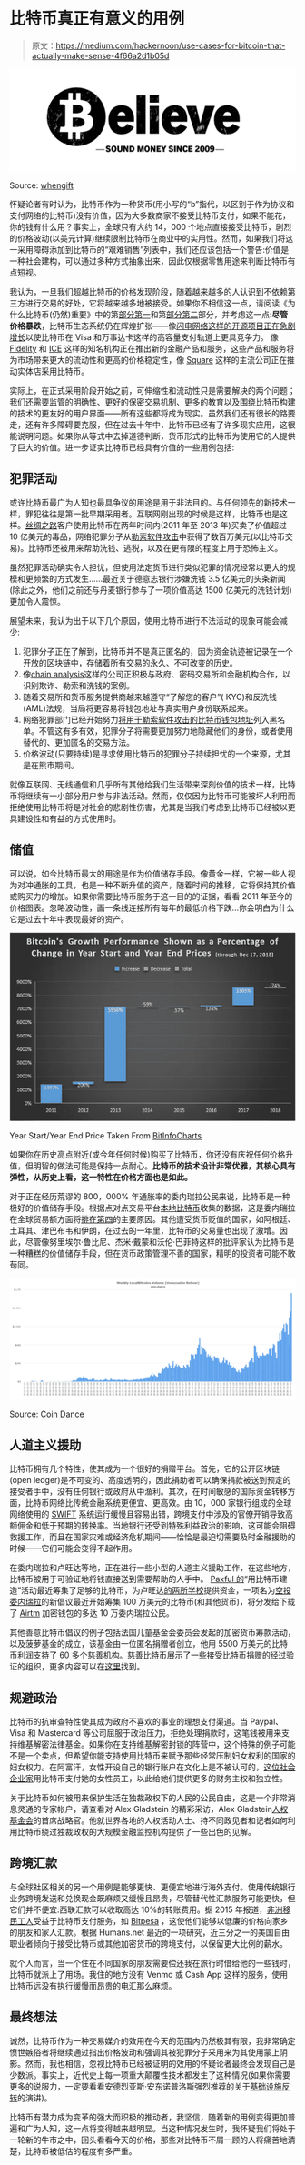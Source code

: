 # 比特币真正有意义的用例

> 原文：<https://medium.com/hackernoon/use-cases-for-bitcoin-that-actually-make-sense-4f66a2d1b05d>

![](img/e495713e1dc10af247cb5d1024782c1e.png)

Source: [whengift](https://www.whengift.xyz/)

怀疑论者有时认为，比特币作为一种货币(用小写的“b”指代，以区别于作为协议和支付网络的比特币)没有价值，因为大多数商家不接受比特币支付，如果不能花，你的钱有什么用？事实上，全球只有大约 14，000 个地点直接接受比特币，剧烈的价格波动(以美元计算)继续限制比特币在商业中的实用性。然而，如果我们将这一采用障碍添加到比特币的“艰难销售”列表中，我们还应该包括一个警告:价值是一种社会建构，可以通过多种方式抽象出来，因此仅根据零售用途来判断比特币有点短视。

我认为，一旦我们超越比特币的价格发现阶段，随着越来越多的人认识到不依赖第三方进行交易的好处，它将越来越多地被接受。如果你不相信这一点，请阅读《为什么比特币(仍然)重要》中的第[部分第一](/@brettschor/ten-years-in-why-bitcoin-still-matters-d3fb0de741fa)和第[部分第二](/coinmonks/ten-years-in-why-bitcoin-still-matters-4ce27c7c298)部分，并考虑这一点:**尽管价格暴跌**，比特币生态系统仍在辉煌扩张——像[闪电网络这样的开源项目正在急剧增长](https://bitcoinist.com/bitcoin-lightning-network-quadruple/)以使比特币在 Visa 和万事达卡这样的高容量支付轨道上更具竞争力。 像 [Fidelity](https://www.coindesk.com/fidelity-looking-to-expand-digital-asset-trading-beyond-bitcoin-and-ether) 和 [ICE](https://www.ccn.com/breaking-what-crypto-winter-nasdaq-to-launch-bitcoin-futures-market/) 这样的知名机构正在推出新的金融产品和服务，这些产品和服务将为市场带来更大的流动性和更高的价格稳定性，像 [Square](https://cryptoslate.com/bitcoin-payment-with-squares-cash-app-signals-growing-adoption/) 这样的主流公司正在推动实体店采用比特币。

实际上，在正式采用阶段开始之前，可伸缩性和流动性只是需要解决的两个问题；我们还需要监管的明确性、更好的保密交易机制、更多的教育以及围绕比特币构建的技术的更友好的用户界面——所有这些都将成为现实。虽然我们还有很长的路要走，还有许多障碍要克服，但在过去十年中，比特币已经有了许多现实应用，这很能说明问题。如果你从等式中去掉道德判断，货币形式的比特币为使用它的人提供了巨大的价值。进一步证实比特币已经具有价值的一些用例包括:

## **犯罪活动**

或许比特币最广为人知也最具争议的用途是用于非法目的。与任何领先的新技术一样，罪犯往往是第一批早期采用者。互联网刚出现的时候是这样，比特币也是这样。[丝绸之路](https://en.wikipedia.org/wiki/Silk_Road_(marketplace))客户使用比特币在两年时间内(2011 年至 2013 年)买卖了价值超过 10 亿美元的毒品，网络犯罪分子从[勒索软件攻击](https://www.technologyreview.com/s/610803/true-scale-of-bitcoin-ransomware-extortion-revealed/)中获得了数百万美元(以比特币交易)。比特币还被用来帮助洗钱、逃税，以及在更有限的程度上用于恐怖主义。

虽然犯罪活动确实令人担忧，但使用法定货币进行类似犯罪的情况经常以更大的规模和更频繁的方式发生……最近关于德意志银行涉嫌洗钱 3.5 亿美元的头条新闻(除此之外，他们之前还与丹麦银行参与了一项价值高达 1500 亿美元的洗钱计划)更加令人震惊。

展望未来，我认为出于以下几个原因，使用比特币进行不法活动的现象可能会减少:

1.  犯罪分子正在了解到，比特币并不是真正匿名的，因为资金轨迹被记录在一个开放的区块链中，存储着所有交易的永久、不可改变的历史。
2.  像[chain analysis](https://www.chainalysis.com/)这样的公司正积极与政府、密码交易所和金融机构合作，以识别欺诈、勒索和洗钱的案例。
3.  随着交易所和货币服务提供商越来越遵守“了解您的客户”( KYC)和反洗钱(AML)法规，当局将更容易将钱包地址与真实用户身份联系起来。
4.  网络犯罪部门已经开始努力[将用于勒索软件攻击的比特币钱包地址](https://www.ccn.com/us-blacklists-bitcoin-addresses-of-iranians-behind-samsam-ransomware/)列入黑名单。不管这有多有效，犯罪分子将需要更加努力地隐藏他们的身份，或者使用替代的、更加匿名的交易方法。
5.  价格波动(只要持续)是寻求使用比特币的犯罪分子持续担忧的一个来源，尤其是在熊市期间。

就像互联网、无线通信和几乎所有其他给我们生活带来深刻价值的技术一样，比特币将继续有一小部分用户参与非法活动。然而，仅仅因为比特币可能被坏人利用而拒绝使用比特币将是对社会的悲剧性伤害，尤其是当我们考虑到比特币已经被以更具建设性和有益的方式使用时。

## **储值**

可以说，如今比特币最大的用途是作为价值储存手段。像黄金一样，它被一些人视为对冲通胀的工具，也是一种不断升值的资产，随着时间的推移，它将保持其价值或购买力的增加。如果你需要比特币服务于这一目的的证据，看看 2011 年至今的价格图表。忽略波动性，画一条线连接所有每年的最低价格下跌…你会明白为什么它是过去十年中表现最好的资产。

![](img/b6e09a95c4fe1e9538f3b478835678bc.png)

Year Start/Year End Price Taken From [BitInfoCharts](https://bitinfocharts.com/bitcoin/)

如果你在历史高点附近(或今年任何时候)购买了比特币，你还没有庆祝任何价格升值，但明智的做法可能是保持一点耐心。**比特币的技术设计非常优雅，其核心具有弹性，从历史上看，这一特性在价格方面也是如此。**

对于正在经历荒谬的 800，000% 年通胀率的委内瑞拉公民来说，比特币是一种极好的价值储存手段。根据点对点交易平台[本地比特币](https://localbitcoins.com/)收集的数据，这是委内瑞拉在全球贸易额方面将[排在第四](https://totalcrypto.io/bitcoin-adoption-trading-volume-country/)的主要原因。其他遭受货币贬值的国家，如阿根廷、土耳其、津巴布韦和伊朗，在过去的一年里，比特币的交易量也出现了激增。因此，尽管像努里埃尔·鲁比尼、杰米·戴蒙和沃伦·巴菲特这样的批评家认为比特币是一种糟糕的价值储存手段，但在货币政策管理不善的国家，精明的投资者可能不敢苟同。

![](img/e5828137b36913914fca8f5294b67b8c.png)

Source: [Coin Dance](https://coin.dance/volume/localbitcoins/VES/BTC)

## 人道主义援助

比特币拥有几个特性，使其成为一个很好的捐赠平台。首先，它的公开区块链(open ledger)是不可变的、高度透明的，因此捐助者可以确保捐款被送到预定的接受者手中，没有任何银行或政府从中渔利。其次，在时间敏感的国际资金转移方面，比特币网络比传统金融系统更便宜、更高效。由 10，000 家银行组成的全球网络使用的 [SWIFT](https://www.swift.com/) 系统运行缓慢且容易出错，跨境支付中涉及的官僚开销导致高额佣金和低于预期的转换率。当地银行还受到特殊利益政治的影响，这可能会阻碍救援工作，而且在国家灾难或经济危机期间——恰恰是最迫切需要及时金融援助的时候——它们可能会变得不起作用。

在委内瑞拉和卢旺达等地，正在进行一些小型的人道主义援助工作，在这些地方，比特币被用于可验证地将钱直接送到需要帮助的人手中。 [Paxful 的](https://paxful.com/)“用比特币建造”活动最近筹集了足够的比特币，为卢旺达[的两所学校](https://www.ccn.com/paxfuls-built-with-bitcoin-campaign-completes-second-school-in-rwanda/)提供资金，一项名为[空投委内瑞拉](https://airdropvenezuela.org/)的新倡议最近开始筹集 100 万美元的比特币(和其他货币)，将分发给下载了 [Airtm](https://www.airtm.io/#/) 加密钱包的多达 10 万委内瑞拉公民。

其他善意比特币倡议的例子包括法国儿童基金会委员会发起的加密货币筹款活动，以及菠萝基金的成立，该基金由一位匿名捐赠者创立，他用 5500 万美元的比特币利润支持了 60 多个慈善机构。[慈善比特币](http://bitcoinforcharity.com/about/)展示了一些接受比特币捐赠的经过验证的组织，更多内容可以在[这里](https://en.bitcoin.it/wiki/Donation-accepting_organizations_and_projects)找到。

## **规避政治**

比特币的抗审查特性使其成为政府不喜欢的事业的理想支付渠道。当 Paypal、Visa 和 Mastercard 等公司屈服于政治压力，拒绝处理捐款时，这笔钱被用来支持维基解密法律基金。如果你在支持维基解密封锁的阵营中，这个特殊的例子可能不是一个卖点，但希望你能支持使用比特币来赋予那些经常压制妇女权利的国家的妇女权力。在阿富汗，女性开设自己的银行账户在文化上是不被认可的，[这位社会企业家](https://www.forbes.com/sites/laurashin/2017/08/08/how-bitcoin-solved-this-serial-entrepreneurs-problems/#4355e5f7309c)用比特币支付她的女性员工，以此给她们提供更多的财务主权和独立性。

关于比特币如何被用来保护生活在独裁政权下的人民的公民自由，这是一个非常消息灵通的专家帐户，请查看对 Alex Gladstein 的精彩采访，Alex Gladstein[人权基金会](https://hrf.org/)的首席战略官。他就世界各地的人权活动人士、持不同政见者和记者如何利用比特币绕过独裁政权的大规模金融监控机构提供了一些出色的见解。

## **跨境汇款**

与全球社区相关的另一个用例是能够更快、更便宜地进行海外支付。使用传统银行业务跨境发送和兑换现金既麻烦又缓慢且昂贵，尽管替代性汇款服务可能更快，但它们并不便宜:西联汇款可以收取高达 10%的转账费用。据 2015 年报道，[非洲移民工人](https://www.independent.co.uk/news/business/news/bitcoin-is-being-used-by-african-migrant-workers-to-send-money-home-10098169.html)受益于比特币支付服务，如 [Bitpesa](https://www.bitpesa.co/) ，这使他们能够以低廉的价格向家乡的朋友和家人汇款。根据 Humans.net 最近的一项研究，近三分之一的美国自由职业者倾向于接受比特币或其他加密货币的跨境支付，以保留更大比例的薪水。

就个人而言，当一个住在不同国家的朋友需要偿还我在旅行时借给他的一些钱时，比特币就派上了用场。我住的地方没有 Venmo 或 Cash App 这样的服务，使用比特币远没有执行缓慢而昂贵的电汇那么麻烦。

## **最终想法**

诚然，比特币作为一种交易媒介的效用在今天的范围内仍然极其有限，我非常确定愤世嫉俗者将继续通过指出价格波动和强调其被犯罪分子采用来为其使用蒙上阴影。然而，我也相信，忽视比特币已经被证明的效用的怀疑论者最终会发现自己是少数派。事实上，近代史上每一项重大颠覆性技术都发生了这种情况(如果你需要更多的说服力，一定要看看安德烈亚斯·安东诺普洛斯强烈推荐的关于[基础设施反转](https://www.youtube.com/watch?v=5ca70mCCf2M&t=7s)的演讲)。

比特币有潜力成为变革的强大而积极的推动者，我坚信，随着新的用例变得更加普遍和广为人知，这一点将变得越来越明显。当这种情况发生时，我怀疑我们将处于一轮新的牛市之中，回头看看今天的价格，那些对比特币不屑一顾的人将痛苦地清楚，比特币被低估的程度有多严重。